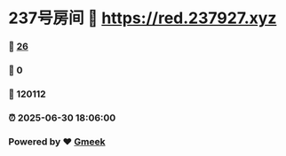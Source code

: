 # 237号房间 :link: https://red.237927.xyz 
### :page_facing_up: [26](https://red.237927.xyz/tag.html) 
### :speech_balloon: 0 
### :hibiscus: 120112 
### :alarm_clock: 2025-06-30 18:06:00 
### Powered by :heart: [Gmeek](https://github.com/Meekdai/Gmeek)
